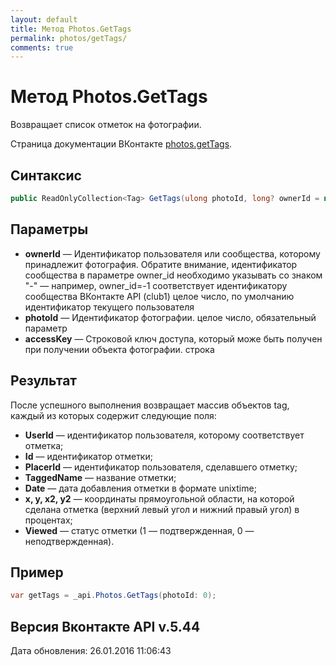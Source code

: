 ```yaml
---
layout: default
title: Метод Photos.GetTags
permalink: photos/getTags/
comments: true
---
```

# Метод Photos.GetTags
Возвращает список отметок на фотографии.

Страница документации ВКонтакте [photos.getTags](https://vk.com/dev/photos.getTags).

## Синтаксис
``` csharp
public ReadOnlyCollection<Tag> GetTags(ulong photoId, long? ownerId = null, string accessKey = null)
```

## Параметры
+ **ownerId** — Идентификатор пользователя или сообщества, которому принадлежит фотография. Обратите внимание, идентификатор сообщества в параметре owner_id необходимо указывать со знаком "-" — например, owner_id=-1 соответствует идентификатору сообщества ВКонтакте API (club1)  целое число, по умолчанию идентификатор текущего пользователя
+ **photoId** — Идентификатор фотографии. целое число, обязательный параметр
+ **accessKey** — Строковой ключ доступа, который може быть получен при получении объекта фотографии. строка

## Результат
После успешного выполнения возвращает массив объектов tag, каждый из которых содержит следующие поля: 

+ **UserId** — идентификатор пользователя, которому соответствует отметка; 
+ **Id** — идентификатор отметки; 
+ **PlacerId** — идентификатор пользователя, сделавшего отметку; 
+ **TaggedName** — название отметки; 
+ **Date** — дата добавления отметки в формате unixtime; 
+ **x, y, x2, y2** — координаты прямоугольной области, на которой сделана отметка (верхний левый угол и нижний правый угол) в процентах; 
+ **Viewed** — статус отметки (1 — подтвержденная, 0 — неподтвержденная).

## Пример
``` csharp
var getTags = _api.Photos.GetTags(photoId: 0);
```

## Версия Вконтакте API v.5.44
Дата обновления: 26.01.2016 11:06:43
